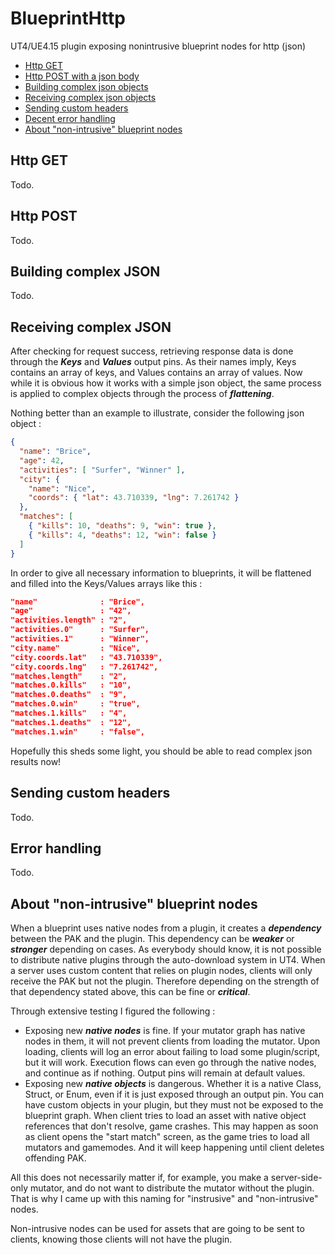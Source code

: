 # BlueprintHttp
UT4/UE4.15 plugin exposing nonintrusive blueprint nodes for http (json)

- [Http GET](#httpget)
- [Http POST with a json body](#httppost)
- [Building complex json objects](#buildjson)
- [Receiving complex json objects](#receivejson)
- [Sending custom headers](#headers)
- [Decent error handling](#errors)
- [About "non-intrusive" blueprint nodes](#nonintrusive)

<a name="httpget"></a>
## Http GET
Todo.

<a name="httppost"></a>
## Http POST
Todo.

<a name="buildjson"></a>
## Building complex JSON
Todo.

<a name="receivejson"></a>
## Receiving complex JSON
After checking for request success, retrieving response data is done through the ***Keys*** and ***Values*** output pins.
As their names imply, Keys contains an array of keys, and Values contains an array of values.
Now while it is obvious how it works with a simple json object, the same process is applied to complex objects through the process of ***flattening***.

Nothing better than an example to illustrate, consider the following json object :
```json
{
  "name": "Brice",
  "age": 42,
  "activities": [ "Surfer", "Winner" ],
  "city": {
    "name": "Nice",
    "coords": { "lat": 43.710339, "lng": 7.261742 }
  },
  "matches": [
    { "kills": 10, "deaths": 9, "win": true },
    { "kills": 4, "deaths": 12, "win": false }
  ]
}
```
In order to give all necessary information to blueprints, it will be flattened and filled into the Keys/Values arrays like this :
```json
"name"              : "Brice",
"age"               : "42",
"activities.length" : "2",
"activities.0"      : "Surfer",
"activities.1"      : "Winner",
"city.name"         : "Nice",
"city.coords.lat"   : "43.710339",
"city.coords.lng"   : "7.261742",
"matches.length"    : "2",
"matches.0.kills"   : "10",
"matches.0.deaths"  : "9",
"matches.0.win"     : "true",
"matches.1.kills"   : "4",
"matches.1.deaths"  : "12",
"matches.1.win"     : "false",
```
Hopefully this sheds some light, you should be able to read complex json results now!

<a name="headers"></a>
## Sending custom headers
Todo.

<a name="errors"></a>
## Error handling
Todo.

<a name="nonintrusive"></a>
## About "non-intrusive" blueprint nodes
When a blueprint uses native nodes from a plugin, it creates a ***dependency*** between the PAK and the plugin.
This dependency can be ***weaker*** or ***stronger*** depending on cases.
As everybody should know, it is not possible to distribute native plugins through the auto-download system in UT4.
When a server uses custom content that relies on plugin nodes, clients will only receive the PAK but not the plugin.
Therefore depending on the strength of that dependency stated above, this can be fine or ***critical***.

Through extensive testing I figured the following :
- Exposing new ***native nodes*** is fine. If your mutator graph has native nodes in them, it will not prevent clients from loading the mutator.
Upon loading, clients will log an error about failing to load some plugin/script, but it will work.
Execution flows can even go through the native nodes, and continue as if nothing. Output pins will remain at default values.
- Exposing new ***native objects*** is dangerous. Whether it is a native Class, Struct, or Enum, even if it is just exposed through an output pin.
You can have custom objects in your plugin, but they must not be exposed to the blueprint graph.
When client tries to load an asset with native object references that don't resolve, game crashes.
This may happen as soon as client opens the "start match" screen, as the game tries to load all mutators and gamemodes.
And it will keep happening until client deletes offending PAK.

All this does not necessarily matter if, for example, you make a server-side-only mutator, and do not want to distribute the mutator without the plugin.
That is why I came up with this naming for "instrusive" and "non-intrusive" nodes.

Non-intrusive nodes can be used for assets that are going to be sent to clients, knowing those clients will not have the plugin.

